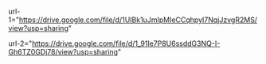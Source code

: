 url-1="https://drive.google.com/file/d/1UIBk1uJmIpMIeCCqhpyI7NqjJzvgR2MS/view?usp=sharing"

url-2="https://drive.google.com/file/d/1_91le7P8U6ssddG3NQ-I-Gh6TZ0GDj78/view?usp=sharing"